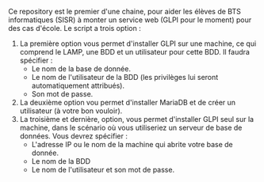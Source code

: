 Ce repository est le premier d'une chaine, pour aider les élèves de BTS informatiques (SISR) à monter un service web (GLPI pour le moment) pour des cas d'école. 
Le script a trois option :
  1. La première option vous permet d'installer GLPI sur une machine, ce qui comprend le LAMP, une BDD et un utilisateur pour cette BDD.
     Il faudra spécifier :
       - Le nom de la base de donnée.
       - Le nom de l'utilisateur de la BDD (les privilèges lui seront automatiquement attribués).
       - Son mot de passe.
  2. La deuxième option vou permet d'installer MariaDB et de créer un utilisateur (à votre bon vouloir).
  3. La troisième et dernière, option, vous permet d'installer GLPI seul sur la machine, dans le scénario où vous utiliseriez un serveur de base de données.
     Vous devrez spécifier :
       - L'adresse IP ou le nom de la machine qui abrite votre base de donnée.
       - Le nom de la BDD
       - Le nom de l'utilisateur et son mot de passe.
